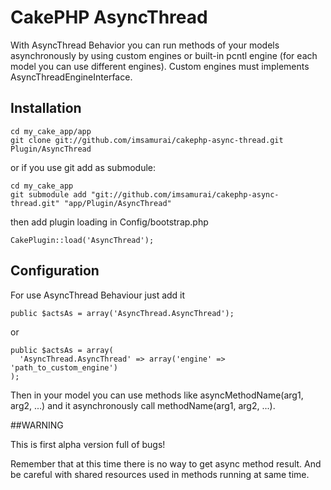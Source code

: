 CakePHP AsyncThread
===================

With AsyncThread Behavior you can run methods of your models asynchronously
by using custom engines or built-in pcntl engine (for each model you can use different engines).
Custom engines must implements AsyncThreadEngineInterface.

## Installation

	cd my_cake_app/app
	git clone git://github.com/imsamurai/cakephp-async-thread.git Plugin/AsyncThread

or if you use git add as submodule:

	cd my_cake_app
	git submodule add "git://github.com/imsamurai/cakephp-async-thread.git" "app/Plugin/AsyncThread"

then add plugin loading in Config/bootstrap.php

	CakePlugin::load('AsyncThread');

## Configuration

For use AsyncThread Behaviour just add it

    public $actsAs = array('AsyncThread.AsyncThread');

or

    public $actsAs = array(
      'AsyncThread.AsyncThread' => array('engine' => 'path_to_custom_engine')
    );

Then in your model you can use methods like asyncMethodName(arg1, arg2, ...)
and it asynchronously call methodName(arg1, arg2, ...).

##WARNING

This is first alpha version full of bugs!

Remember that at this time there is no way to get async method result.
And be careful with shared resources used in methods running at same time.